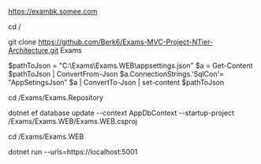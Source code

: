 https://exambk.somee.com

cd /

git clone https://github.com/Berk6/Exams-MVC-Project-NTier-Architecture.git Exams

$pathToJson = "C:\Exams\Exams.WEB\appsettings.json"
$a = Get-Content $pathToJson | ConvertFrom-Json
$a.ConnectionStrings.'SqlCon'= "AppSetingsJson”
$a | ConvertTo-Json | set-content $pathToJson

cd /Exams/Exams.Repository

dotnet ef database update --context AppDbContext --startup-project /Exams/Exams.WEB/Exams.WEB.csproj

cd /Exams/Exams.WEB

dotnet run --urls=https://localhost:5001 

